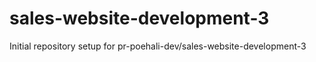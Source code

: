 # sales-website-development-3

Initial repository setup for pr-poehali-dev/sales-website-development-3